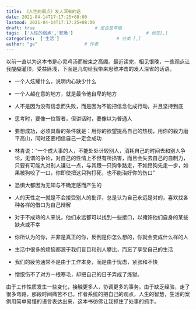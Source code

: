 ```yaml
---
title: 《人性的弱点》发人深省的话
date: 2021-04-14T17:17:25+08:00
lastmod: 2021-04-14T17:17:25+08:00
draft: true                       # 是否是草稿
tags:  ['人性的弱点','职场']                            # 标签[,]
categories:  ['生活']                      # 分类 [,]
author: "ge"                  # 作者
---
```


以前一直以为这本书是心灵鸡汤而被束之高阁。最近读完，相见恨晚，一些观点让我醍醐灌顶，受益匪浅，下面是几句给我带来思维冲击的发人深省的话语。

- 一个人炫耀什么，说明内心缺少什么

- 一个人越在意的地方，就是最令他自卑的地方

- 人不是因为没有信念而失败，而是因为不能把信念化成行动，并且坚持到底

- 思考时，要像一位智者，但讲话时，要像以为普通人

- 要想成功，必须具备的条件就是：用你的欲望提高自己的热枕，用你的毅力磨平高山，同时还要相信自己一定会成功

- 林肯说：“一个成大事的人，不能处处计较别人，消耗自己的时间去和别人争论，无谓的争论，对自己的性情上不但有所损害，而且会失去自己的自制力，只要有可能九对别人谦让一点，与其跟一只狗争路走，不如昂狗先走一步，如果被狗咬了一口，你即使把这只狗打死，也不能治好你的伤口”

- 恐惧大都因为无知与不确定感而产生的

- 人的天性之一就是不会接受别人的批评，总是认为自己永远是对的，喜欢找各种各样的借口为自己辩解

- 对于不成熟的人来说，他们永远都可以找到一些接口，以掩饰他们自身的某些缺点或不幸

- 你所认为的你，并非是真正的你，反倒是你怎么想的，你就会变成什么样的人

- 生活中很多的烦恼都源于我们盲目和别人攀比，而忘了享受自己的生活

- 我们的疲劳通常不是由于工作本身，而是由于忧虑，紧张和不快

- 憎恨伤不了对方一根寒毛，却把自己的日子弄成了炼狱。

由于工作性质发生一些变化，接触更多人，协调更多的事务。由于缺乏经验，走了很多弯路，那段时间痛苦不已。作者系统的把自己的观点，人生的智慧，生活的案例用简单易懂的语言表达出来，这本书彷佛让我抓住了处事的抓手。